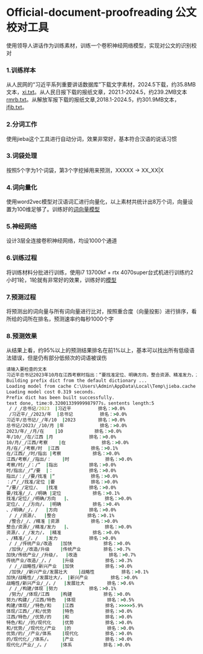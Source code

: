 # Official-document-proofreading 公文校对工具

使用领导人讲话作为训练素材，训练一个卷积神经网络模型，实现对公文的识别校对
### 1.训练样本
从人民网的“习近平系列重要讲话数据库”下载文字素材，2024.5下载，约35.8MB文本，[xi.txt](https://pan.baidu.com/s/1JrannyoDZgm3F3PlFT-7aQ?pwd=eib0)。从人民日报下载的报纸文章，2021.1-2024.5，约239.2MB文本[rmrb.txt](https://pan.baidu.com/s/1xQY8fEopQqiTBRIUSeRCoA?pwd=6xze)。从解放军报下载的报纸文章,2018.1-2024.5，约301.9MB文本，[jfjb.txt](https://pan.baidu.com/s/1Rf2DpUDcRa0Vt65s3nZlxg?pwd=jmpd)。
### 2.分词工作
使用jieba这个工具进行自动分词，效果非常好，基本符合汉语的说话习惯
### 3.词袋处理
按照5个字为1个词袋，第3个字挖掉用来预测，XXXXX -> XX_XX|X
### 4.词向量化
使用word2vec模型对汉语词汇进行向量化，以上素材共统计出8万个词，向量设置为100维足够了。训练好的[词向量模型](https://pan.baidu.com/s/1D0dqOTIwmpWfiLIlge5t7w?pwd=9a1o)
### 5.神经网络
设计3层全连接卷积神经网络，均设1000个通道
### 6.训练过程
将训练材料分批进行训练，使用i7 13700kf + rtx 4070super台式机进行训练约2小时1轮，1轮就有非常好的效果，训练好的[模型](链接：https://pan.baidu.com/s/1XYB9I54d9UPpc2_DfIQyCw?pwd=k4rq)
### 7.预测过程
将预测出的词向量与所有词向量进行比对，按照重合度（向量投影）进行排序，看所给的词所在排名，预测速率约每秒1000个字
### 8.预测效果
从结果上看，约95%以上的预测结果排名在前1%以上，基本可以找出所有低级语法错误，但是仍有部分低频次的词语被误伤
```cmd
请输入要检查的文本
习近平总书记2023年10月在江西考察时指出：“要找准定位、明确方向，整合资源、精准发力，加快传统产业改造升级，加快战略性新兴产业发展壮大，积极部署未来产业，努力构建体现江西特色和优势的现代化产业体系。”
Building prefix dict from the default dictionary ...
Loading model from cache C:\Users\Admin\AppData\Local\Temp\jieba.cache
Loading model cost 0.319 seconds.
Prefix dict has been built successfully.
text done, time:0.32001339999987977s，sentents length:5
 / /_/总书记/2023	|习近平　　　		排名：>0.0%
 /习近平/_/2023/年	|总书记　　　		排名：>0.0%
习近平/总书记/_/年/10	|2023　　		排名：>0.0%
总书记/2023/_/10/月	|年　　　　　		排名：>0.0%
2023/年/_/月/在	|10　　　　		排名：>0.0%
年/10/_/在/江西	|月　　　　　		排名：>0.0%
10/月/_/江西/考察	|在　　　　　		排名：>0.0%
月/在/_/考察/时	|江西　　　　		排名：>0.1%
在/江西/_/时/指出	|考察　　　　		排名：>0.0%
江西/考察/_/指出/：	|时　　　　　		排名：>0.0%
考察/时/_/：/“	|指出　　　　		排名：>0.0%
时/指出/_/“/要	|：　　　　　		排名：>0.0%
指出/：/_/要/找准	|“　　　　　		排名：>0.0%
：/“/_/找准/定位	|要　　　　　		排名：>0.0%
“/要/_/定位/、	|找准　　　　		排名：>0.0%
要/找准/_/、/明确	|定位　　　　		排名：>0.1%
找准/定位/_/明确/方向	|、　　　　　		排名：>0.0%
定位/、/_/方向/，	|明确　　　　		排名：>0.4%
、/明确/_/，/ 	|方向　　　　		排名：>0.0%
 / /_/资源/、	|整合　　　　		排名：>0.1%
 /整合/_/、/精准	|资源　　　　		排名：>0.0%
整合/资源/_/精准/发力	|、　　　　　		排名：>0.0%
资源/、/_/发力/，	|精准　　　　		排名：>0.0%
、/精准/_/，/ 	|发力　　　　		排名：>0.0%
 / /_/传统产业/改造	|加快　　　　		排名：>0.0%
 /加快/_/改造/升级	|传统产业　　		排名：>0.7%
加快/传统产业/_/升级/，	|改造　　　　		排名：>0.7%
传统产业/改造/_/，/ 	|升级　　　　		排名：>0.3%
 / /_/战略性/新兴产业	|加快　　　　		排名：>0.0%
 /加快/_/新兴产业/发展壮大	|战略性　　　		排名：>0.1%
加快/战略性/_/发展壮大/，	|新兴产业　　		排名：>0.0%
战略性/新兴产业/_/，/ 	|发展壮大　　		排名：>0.6%
 / /_/构建/体现	|努力　　　　		排名：>0.1%
 /努力/_/体现/江西	|构建　　　　		排名：>0.0%
努力/构建/_/江西/特色	|体现　　　　		排名：>0.5%
构建/体现/_/特色/和	|江西　　　　		排名：>>>>>5.9%
体现/江西/_/和/优势	|特色　　　　		排名：>0.0%
江西/特色/_/优势/的	|和　　　　　		排名：>0.0%
特色/和/_/的/现代化	|优势　　　　		排名：>0.0%
和/优势/_/现代化/产业	|的　　　　　		排名：>0.0%
优势/的/_/产业/体系	|现代化　　　		排名：>0.0%
的/现代化/_/体系/。	|产业　　　　		排名：>0.0%
现代化/产业/_/。/ 	|体系　　　　		排名：>0.0%
```
